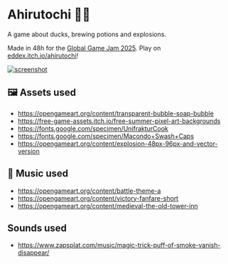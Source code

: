 # Ahirutochi 🦆💥

A game about ducks, brewing potions and explosions.

Made in 48h for the [Global Game Jam 2025](https://globalgamejam.org/).
Play on [eddex.itch.io/ahirutochi](https://eddex.itch.io/ahirutochi)!

<a target="_blank" href="https://eddex.itch.io/ahirutochi">
<img src="screenshots/todo.jpg" alt="screenshot"></img>
</a>

## 🖼️ Assets used

- https://opengameart.org/content/transparent-bubble-soap-bubble
- https://free-game-assets.itch.io/free-summer-pixel-art-backgrounds
- https://fonts.google.com/specimen/UnifrakturCook
- https://fonts.google.com/specimen/Macondo+Swash+Caps
- https://opengameart.org/content/explosion-48px-96px-and-vector-version

## 🎵 Music used

- https://opengameart.org/content/battle-theme-a
- https://opengameart.org/content/victory-fanfare-short
- https://opengameart.org/content/medieval-the-old-tower-inn

## Sounds used

- https://www.zapsplat.com/music/magic-trick-puff-of-smoke-vanish-disappear/
